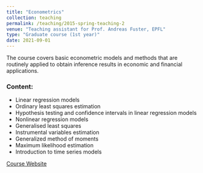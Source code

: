 ```yaml
---
title: "Econometrics"
collection: teaching
permalink: /teaching/2015-spring-teaching-2
venue: "Teaching assistant for Prof. Andreas Fuster, EPFL"
type: "Graduate course (1st year)"
date: 2021-09-01
---
```


The course covers basic econometric models and methods that are routinely applied to obtain inference results in economic and financial applications.

### Content:
- Linear regression models
- Ordinary least squares estimation
- Hypothesis testing and confidence intervals in linear regression models
- Nonlinear regression models
- Generalised least squares
- Instrumental variables estimation
- Generalized method of moments
- Maximum likelihood estimation
- Introduction to time series models

[Course Website](https://edu.epfl.ch/coursebook/fr/econometrics-FIN-403)
